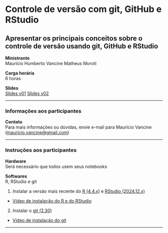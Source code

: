 # Controle de versão com git, GitHub e RStudio

## Apresentar os principais conceitos sobre o controle de versão usando git, GitHub e RStudio

**Ministrante** <br>
Maurício Humberto Vancine
Matheus Moroti

**Carga horária** <br>
6 horas

**Slides** <br>
[Slides v01](https://mauriciovancine.github.io/workshop-git-github-rstudio/slides/pres_short_course_git_github_rstudio.html)
[Slides v02](https://mauriciovancine.github.io/workshop-git-github-rstudio/slides/slides.html#/)

---

### Informações aos participantes

**Contato** <br>
Para mais informações ou dúvidas, envie e-mail para Maurício Vancine (mauricio.vancine@gmail.com)

---

### Instruções aos participantes

**Hardware** <br>
Será necessário que todos usem seus notebooks

**Softwares** <br>
R, RStudio e git

1. Instalar a versão mais recente do [R (4.4.x)](https://www.r-project.org) e [RStudio (2024.12.x)](https://www.rstudio.com)
- [Vídeo de instalação do R e do RStudio](https://youtu.be/l1bWvZMNMCM)

2. Instalar o [git (2.30)](https://git-scm.com/downloads)
- [Vídeo de instalação do git](https://youtu.be/QSfHNEiBd2k)

---
